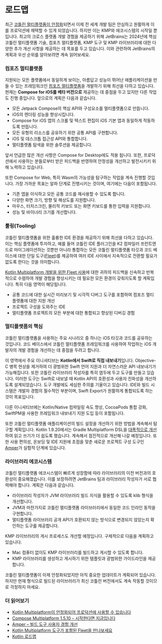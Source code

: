 # 로드맵

최근 [코틀린 멀티플랫폼이 안정화](https://blog.jetbrains.com/ko/kotlin/2023/11/kotlin-multiplatform-stable/)되면서 이제 전 세계 개발 팀은 안심하고 원활하게 이를 프로덕션에 채택할 수 있게 되었습니다. 하지만 이는 KMP와 에코시스템의 시작일 뿐입니다. 최고의 크로스 플랫폼 개발 경험을 제공하기 위해 JetBrains는 2024년에 핵심 코틀린 멀티플랫폼 기술, 컴포즈 멀티플랫폼, KMP 도구 및 KMP 라이브러리에 대한 다양한 추가 개선 사항을 제공하는 데 목표를 두고 있습니다. 이와 관련하여 JetBrains의 계획과 우선 순위를 알아보려면 계속 읽어보세요.

### 컴포즈 멀티플랫폼 <a href="#compose-multiplatform" id="compose-multiplatform"></a>

지원되는 모든 플랫폼에서 동일하게 보이는, 아름답고 성능이 뛰어난 애플리케이션을 만들 수 있는 프레임워크인 [컴포즈 멀티플랫폼](https://www.jetbrains.com/ko-kr/lp/compose-multiplatform/)을 개발하기 위해 최선을 다하고 있습니다. 현재는 **Compose for iOS를 베타 버전으로** 제공하는 데 중점을 두고 있지만 다른 작업도 진행 중입니다. 앞으로의 계획은 다음과 같습니다.

* 모든 Jetpack Compose의 핵심 API와 구성요소를 멀티플랫폼으로 만듭니다.
* iOS의 렌더링 성능을 향상시킵니다.
* Compose for iOS 앱의 스크롤 및 텍스트 편집이 iOS 기본 앱과 동일하게 작동하도록 만듭니다.
* 모든 유형의 리소스를 공유하기 위한 공통 API를 구현합니다.
* iOS 및 데스크톱 접근성 API와 통합합니다.
* 멀티플랫폼 탐색을 위한 솔루션을 제공합니다.

앞서 언급한 많은 개선 사항은 Compose for Desktop에도 적용 됩니다. 또한, 프로덕션에서 사용하는 분들로부터 받은 피드백을 반영하여 안정성을 개선하고 발전시키키 위해 노력하고 있습니다.

또한 Compose for Web, 특히 Wasm의 가능성을 탐구하는 작업을 계속 진행할 것입니다. 가장 가까운 목표는 알파 단계로 진행시키는 것이며, 여기에는 다음이 포함됩니다.

* 기존 앱을 이식하고 모든 공통 코드를 재사용할 수 있도록 합니다.
* 다양한 화면 크기, 방향 및 해상도를 지원합니다.
* 마우스, 터치스크린, 물리적 키보드 또는 화면 키보드를 통한 입력을 지원합니다.
* 성능 및 바이너리 크기를 개선합니다.

### 툴링(Tooling) <a href="#tooling" id="tooling"></a>

코틀린 멀티플랫폼을 위한 훌륭한 IDE 환경을 제공하기 위해 최선을 다하고 있습니다. 이는 핵심 플랫폼에 투자하고, 예를 들어 코틀린 IDE 플러그인을 K2 컴파일러 프런트엔드로 마이그레이션하는 것뿐만 아니라 통합하는 모든 코틀린 멀티플랫폼 타깃과 코드 베이스에 대한 단일 도구([Fleet](https://www.jetbrains.com/ko-kr/fleet/))를 제공하여 여러 IDE 사이에서 지속적으로 전환할 필요가 없도록 한다는 것을 의미합니다.

[Kotlin Multiplatform 개발을 위한 Fleet 사용](https://www.jetbrains.com/help/kotlin-multiplatform-dev/fleet.html)에 대한 귀하의 피드백을 신속하고 반복적으로 수렴하여 개발 경험을 향상시키는 데 필요한 모든 환경이 갖춰지도록 할 계획입니다. 특히 다음 영역이 해당됩니다.

* 공통 코드에 대한 실시간 미리보기 및 시각적 디버그 도구를 포함하여 컴포즈 멀티플랫폼에 대한 지원 개선
* 프로젝트 구성을 도와주는 IDE
* 멀티플랫폼 프로젝트의 모든 부분에 대한 통합되고 향상된 디버깅 경험

### 멀티플랫폼의 핵심 <a href="#multiplatform-core" id="multiplatform-core"></a>

코틀린 멀티플랫폼을 사용하는 주요 시나리오 중 하나는 iOS 타깃과 코드를 공유하는 것입니다. 코드 베이스에서 코틀린 멀티플랫폼 프레임워크를 사용하여 작업하는 iOS 개발자의 개발 경험을 개선하는 데 중점을 두려고 합니다.

이 영역에서 주요 이니셔티브는 **Kotlin에서 Swift로 직접 내보내기**입니다. Objective-C 병목 현상을 제거하여 더 광범위한 Swift 언어 지원과 더 자연스러운 API 내보내기가 가능해집니다. 또한 코틀린 라이브러리 작성자를 특히 염두에 두고 도구를 만들고 있습니다. 이러한 도구는 Swift로 내보낼 때 Kotlin API의 호환성과 사용자 친화성을 개선하도록 설계되었습니다. 도구 개발에도 세심한 주의를 기울이고 있습니다. IDE와 빌드 시스템은 개발자 경험의 필수적인 부분이며, Swift Export가 원활하게 통합되도록 하는 것이 목표입니다.

다른 이니셔티브에는 Kotlin/Native 컴파일링 속도 향상, CocoaPods 통합 강화, SwiftPM을 사용한 프레임워크 내보내기 지원 도입 등이 포함됩니다.

또한 코틀린 멀티플랫폼 애플리케이션의 빌드 설정을 개선하기 위한 방법을 계속해서 탐구할 계획입니다. Kotlin 1.9.20에서는 Gradle Multiplatform DSL을 [대폭적으로 개선](https://kotlinlang.org/docs/whatsnew1920.html#kotlin-multiplatform)하여 읽고 쓰기가 더 쉽도록 했습니다. 계속해서 점진적으로 개선해 나갈 예정입니다. 또한 사용 편의성, 온보딩 및 IDE 지원에 초점을 맞춘 새로운 프로젝트 구성 도구인 [Amper](https://blog.jetbrains.com/ko/blog/2023/11/27/amper-improving-the-build-tooling-user-experience/)가 실험적 단계에 있습니다.

### 라이브러리 에코시스템 <a href="#library-ecosystem" id="library-ecosystem"></a>

코틀린 멀티플랫폼 에코시스템이 빠르게 성장함에 따라 라이브러리의 이전 버전과의 호환성이 중요해졌습니다. 이를 보장하려면 JetBrains 팀과 라이브러리 작성자가 서로 협력해야 합니다. 계획은 다음과 같습니다.

* 라이브러리 작성자가 JVM 라이브러리 빌드 지식을 활용할 수 있도록 klib 형식을 개선합니다.
* JVM과 마찬가지로 코틀린 멀티플랫폼 라이브러리에서 동일한 코드 인라인 동작을 구현합니다.
* 멀티플랫폼 라이브러리 공개 API가 호환되지 않는 방식으로 변경되지 않았는지 확인하는 도구를 제공합니다.

KMP 라이브러리의 게시 프로세스도 개선할 예정입니다. 구체적으로 다음을 계획하고 있습니다.

* Mac 컴퓨터 없이도 KMP 라이브러리를 빌드하고 게시할 수 있도록 합니다.
* KMP 라이브러리를 생성하고 게시하기 위한 템플릿과 광범위한 가이드라인을 제공합니다.

코틀린 멀티플랫폼이 이제 안정화되었지만 아직 중요한 업데이트가 계획되어 있습니다. 하지만 현재 형식으로 빌드된 라이브러리가 최신 코틀린 버전에서도 계속 작동할 것이므로 걱정하지 마세요.

### 더 읽어보기 <a href="#undefined" id="undefined"></a>

* [Kotlin Multiplatform이 안정화되어 프로덕션에 사용할 수 있습니다](https://blog.jetbrains.com/ko/kotlin/2023/11/kotlin-multiplatform-stable/)
* [Compose Multiplatform 1.5.10 – 시작한다면 지금입니다](https://blog.jetbrains.com/ko/kotlin/2023/11/compose-multiplatform-1-5-10-release/)
* [Amper – 빌드 도구 사용자 경험 개선](https://blog.jetbrains.com/ko/blog/2023/11/27/amper-improving-the-build-tooling-user-experience/)
* [Kotlin Multiplatform 도구가 포함된 Fleet을 만나보세요](https://blog.jetbrains.com/ko/kotlin/2023/11/kotlin-multiplatform-tooling-in-fleet/)
* [Kotlin 로드맵](https://kotlinlang.org/docs/roadmap.html#roadmap-details)

